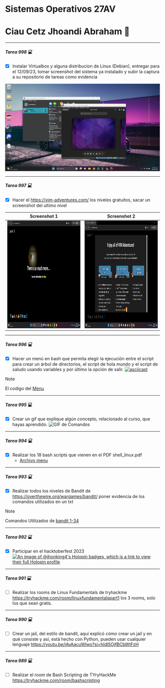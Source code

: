 # Sistemas Operativos 27AV
# Ciau Cetz Jhoandi Abraham 👋
_____
#####  Tarea 998 💻
- [x] Instalar Virtualbox y alguna distribucion de Linux (Debian), entregar para el 12/09/23, tomar screenshot del sistema ya instalado y subir la captura a su repositorio de tareas como evidencia

<a href="https://github.com/JhonKing4/TareasSistemasOperativos/blob/main/SS%20Debian.png" target="_blank"> <img src="/SS Debian.png"/></a>  
_____
#####  Tarea 997  💻
- [x] Hacer el https://vim-adventures.com/ los niveles gratuitos, sacar un screenshot del ultimo nivel

| Screenshot 1  | Screenshot 2  | 
|---|---|
| <a href="https://github.com/JhonKing4/TareasSistemasOperativos/blob/main/VIM.png" target="_blank"> <img src="/VIM.png" width="450" height="350"/></a> |  <a href="https://github.com/JhonKing4/TareasSistemasOperativos/blob/main/VIMAdventure.png" target="_blank"> <img src="/VIMAdventure.png" width="450" height="350"/></a> |  

_____
#####  Tarea 996  💻
- [x] Hacer un menú en bash que permita elegir la ejecución entre el script para crear un árbol de directorios, el script de hola mundo y el script de saludo usando variables y por último la opción de salir.
[![asciicast](https://asciinema.org/a/608837.svg)](https://asciinema.org/a/608837)

> [!NOTE]
> El codigo del
> <a href="https://github.com/JhonKing4/TareasSistemasOperativos/blob/main/menu.sh" target="_blank"> Menu</a>


_____
#####  Tarea 995  💻
- [x] Crear un gif que explique algún concepto, relacionado al curso, que hayas aprendido.
![GIF de Comandos](https://github.com/JhonKing4/TareasSistemasOperativos/blob/main/Comandos.gif)

_____
#####  Tarea 994  💻
- [x] Realizar los 18 bash scripts que vienen en el PDF shell_linux.pdf
  - [Archivo menu](./actividad1/seis/menu.sh)
_____
#####  Tarea 993  💻
- [x] Realizar todos los niveles de Bandit de https://overthewire.org/wargames/bandit/ poner evidencia de los comandos utilizados en un txt
> [!NOTE]
> Comandos Utilizados de 
> <a href="https://github.com/JhonKing4/TareasSistemasOperativos/blob/main/comandosbandit1-34.txt" target="_blank"> bandit 1-34 </a>
_____
#####  Tarea 992  💻
- [x] Participar en el hacktoberfest 2023
      [![An image of @jhonking4's Holopin badges, which is a link to view their full Holopin profile](https://holopin.me/jhonking4)](https://holopin.io/@jhonking4)
_____
#####  Tarea 991 💻
- [ ] Realizar los rooms de Linux Fundamentals de tryhackme https://tryhackme.com/room/linuxfundamentalspart1  los 3 rooms, solo los que sean gratis.
_____
#####  Tarea 990  💻
- [ ] Crear un jail, del estilo de bandit, aquí explicó cómo crear un jail y en qué consiste y así, está hecho con Python, pueden usar cualquier lenguaje https://youtu.be/jAvAacuWlwo?si=hIdlSOjfBCbWtFzH
_____
#####  Tarea 989  💻
- [ ] Realizar el room de Bash Scripting de TYryHackMe https://tryhackme.com/room/bashscripting 
